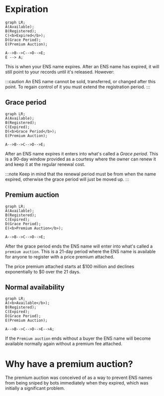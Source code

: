 # Expiration
<!--
## Registration period
**Registration period** **→** `Expiration` **→** `Grace period` **→** `Premium auction` **→** `Normal availability`  
This is the period of time you've registered the ENS name for.  
After the registration period is over, it will begin the process towards normal availability going through the post-expiration stages.
  
If you want to extend your registration period, this can be done from the [ENS Manager App](https://app.ens.domains) -->
```mermaid
graph LR;
A(Available);
B(Registered);
C(<b>Expired</b>);
D(Grace Period);
E(Premium Auction);

A-->B-->C-->D-->E;
E --> A;
```
This is when your ENS name expires. After an ENS name has expired, it will still point to your records until it's released. However:

:::caution
An ENS name cannot be sold, transferred, or changed after this point. To regain control of it you must extend the registration period.
:::

## Grace period
```mermaid
graph LR;
A(Available);
B(Registered);
C(Expired);
D(<b>Grace Period</b>);
E(Premium Auction);

A-->B-->C-->D-->E;
```
After an ENS name expires it enters into what's called a *Grace period*. This is a 90-day window provided as a courtesy where the owner can renew it and keep it at the regular renewal cost.

:::note
Keep in mind that the renewal period must be from when the name expired, otherwise the grace period will just be moved up.
:::


## Premium auction
```mermaid
graph LR;
A(Available);
B(Registered);
C(Expired);
D(Grace Period);
E(<b>Premium Auction</b>);

A-->B-->C-->D-->E;
```
After the grace period ends the ENS name will enter into what's called a `premium auction`.
This is a 21-day period where the ENS name is available for anyone to register with a price premium attached.

The price premium attached starts at $100 million and declines exponentially to $0 over the 21 days.

## Normal availability
```mermaid
graph LR;
A(<b>Available</b>);
B(Registered);
C(Expired);
D(Grace Period);
E(Premium Auction);

A-->B-->C-->D-->E-->A;
```
If the `Premium auction` ends without a buyer the ENS name will become available normally again without a premium fee attached.


# Why have a premium auction?
The premium auction was conceived of as a way to prevent ENS names from being sniped by bots immediately when they expired, which was initially a significant problem.
